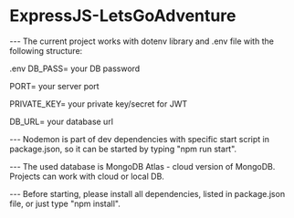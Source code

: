 # ExpressJS-LetsGoAdventure

--- The current project works with dotenv library and .env file with the following structure:

.env
DB_PASS= your DB password

PORT= your server port

PRIVATE_KEY= your private key/secret for JWT

DB_URL= your database url

--- Nodemon is part of dev dependencies with specific start script in package.json, so it can be started by typing "npm run start".

--- The used database is MongoDB Atlas - cloud version of MongoDB. Projects can work with cloud or local DB.

--- Before starting, please install all dependencies, listed in package.json file, or just type "npm install".

